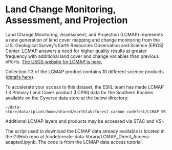 # Land Change Monitoring, Assessment, and Projection

Land Change Monitoring, Assessment, and Projection (LCMAP) represents a new generation of land cover mapping and change monitoring from the U.S. Geological Survey’s Earth Resources Observation and Science (EROS) Center. LCMAP answers a need for higher quality results at greater frequency with additional land cover and change variables than previous efforts. [The USGS website for LCMAP is here.](https://www.usgs.gov/special-topics/lcmap)

Collection 1.3 of the LCMAP product contains 10 different science products ([details here](https://www.usgs.gov/special-topics/lcmap/collection-13-conus-science-products)).

To accelerate your access to this dataset, the ESIIL team has made LCMAP 1.3 Primary Land Cover product (LCPRI) data for the Southern Rockies available on the Cyverse data store at the below directory:

```
~/data-store/data/iplant/home/shared/earthlab/forest_carbon_codefest/LCMAP_SR_1985_2021
```

Additional LCMAP layers and products may be accessed via STAC and VSI.

The script used to download the LCMAP data already available is located in the GitHub repo at /code/create-data-library/LCMAP_Direct_Access-adapted.ipynb. The code is from the LCMAP data access tutorial.

